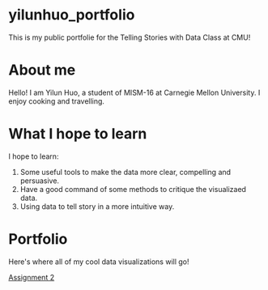 # yilunhuo_portfolio
This is my public portfolie for the Telling Stories with Data Class at CMU!

# About me
Hello! I am Yilun Huo, a student of MISM-16 at Carnegie Mellon University. 
I enjoy cooking and travelling.

# What I hope to learn
I hope to learn:
1. Some useful tools to make the data more clear, compelling and persuasive.
2. Have a good command of some methods to critique the visualizaed data.
3. Using data to tell story in a more intuitive way.

# Portfolio
Here's where all of my cool data visualizations will go!

[Assignment 2](/dataviz2.md)

